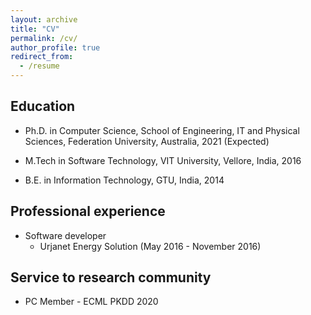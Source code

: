 ```yaml
---
layout: archive
title: "CV"
permalink: /cv/
author_profile: true
redirect_from:
  - /resume
---
```


Education
---------
- Ph.D. in Computer Science, School of Engineering, IT and Physical Sciences, Federation University, Australia, 2021 (Expected)

- M.Tech in Software Technology, VIT University, Vellore, India, 2016

- B.E. in Information Technology, GTU, India, 2014

Professional experience
------------------------

- Software developer
  - Urjanet Energy Solution (May 2016 - November 2016)

Service to research community
-------
- PC Member - ECML PKDD 2020
